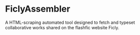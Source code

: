 FiclyAssembler
==============

A HTML-scraping automated tool designed to fetch and typeset collaborative works shared on the flashfic website Ficly.
